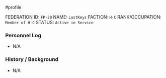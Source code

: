 #profile 

FEDERATION ID: `FP-20`
NAME: `LostKeys`
FACTION: `H-C`
RANK/OCCUPATION: `Member of H-C`
STATUS: `Active in Service`

### Personnel Log
- N/A

### History / Background
- N/A

